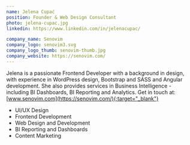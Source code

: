 ```yaml
---
name: Jelena Cupać
position: Founder & Web Design Consultant
photo: jelena-cupac.jpg
linkedin: https://www.linkedin.com/in/jelenacupac/

company_name: Senovim
company_logo: senovim3.svg
company_logo_thumb: senovim-thumb.jpg
company_website: https://senovim.com/
---
```

Jelena is a passionate Frontend Developer with a background in design, with experience in WordPress design, Bootstrap and SASS and Angular development. She also provides services in Business Intelligence - including BI Dashboards, BI Reporting and Analytics. Get in touch at: [www.senovim.com](https://senovim.com/){:target="_blank"}

*  UI/UX Design
*  Frontend Development
*  Web Design and Development
*  BI Reporting and Dashboards
*  Content Marketing



<!-- Get in touch with me at, Contact, visit us at -->